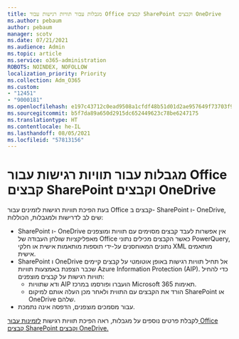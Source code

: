 ```yaml
---
title: מגבלות עבור תוויות רגישות עבור Office קבצים SharePoint וקבצים OneDrive
ms.author: pebaum
author: pebaum
manager: scotv
ms.date: 07/21/2021
ms.audience: Admin
ms.topic: article
ms.service: o365-administration
ROBOTS: NOINDEX, NOFOLLOW
localization_priority: Priority
ms.collection: Adm_O365
ms.custom:
- "12451"
- "9000181"
ms.openlocfilehash: e197c43712c0ead9508a1cfdf48b51d01d2ae957649f73703f9c33733e332bf5
ms.sourcegitcommit: b5f7da89a650d2915dc652449623c78be6247175
ms.translationtype: HT
ms.contentlocale: he-IL
ms.lasthandoff: 08/05/2021
ms.locfileid: "57813156"
---
```

# <a name="limitations-for-sensitivity-labels-for-office-files-in-sharepoint-and-onedrive"></a>מגבלות עבור תוויות רגישות עבור Office קבצים SharePoint וקבצים OneDrive

בעת הפיכת תוויות רגישות לזמינים עבור Office קבצים ב- SharePoint ו- OneDrive, שים לב לדרישות ולמגבלות, הכוללות:

- SharePoint ו- OneDrive אין אפשרות לעבד קבצים מסוימים עם תוויות ומוצפנים מאפליקציות שולחן העבודה של Office כאשר הקבצים מכילים נתוני PowerQuery, נתונים המאוחסנים על-ידי תוספות מותאמות אישית או חלקי XML מותאמים אישית.
- SharePoint ו OneDrive אל תחיל תוויות רגישות באופן אוטומטי על קבצים קיימים שכבר הצפנת באמצעות תוויות Azure Information Protection (AIP). כדי להחיל תוויות רגישות על קבצים מוצפנים: 
    - ודא שתוויות AIP הועברו ופורסמו במרכז Microsoft 365 תאימות.
    - הורד את הקבצים עם התווית ולאחר מכן העלה אותם למיקום SharePoint או OneDrive שלהם.
- עבור מסמכים מוצפנים, הדפסה אינה נתמכת.

לקבלת פרטים נוספים על מגבלות, ראה הפיכת תוויות רגישות [לזמינות עבור Office קבצים SharePoint וקבצים OneDrive.](/microsoft-365/compliance/sensitivity-labels-sharepoint-onedrive-files#limitations)
